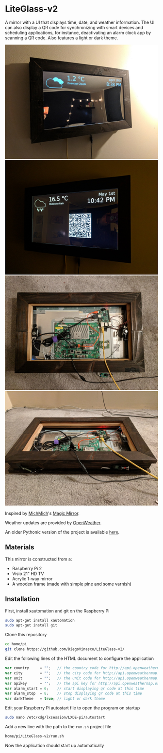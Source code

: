 # LiteGlass-v2
A mirror with a UI that displays time, date, and weather information.
The UI can also display a QR code for synchronizing with smart devices and scheduling applications, for instance, deactivating an alarm clock app by scanning a QR code.
Also features a light or dark theme.

![left side view of the mirror](./img/leftside.jpg)
![right side view of the mirror with QR code](./img/siderightQR.jpg)
![back view of the mirror](./img/back.jpg)
![bottom view of the mirror](./img/bottom.jpg)

Inspired by [MichMich](https://github.com/MichMich)'s [Magic Mirror](https://github.com/MichMich/MagicMirror).

Weather updates are provided by [OpenWeather](http://openweathermap.org).

An older Pythonic version of the project is available [here](https://github.com/DiegoVinasco/LiteGlass-Python).


## Materials
This mirror is constructed from a:
* Raspberry Pi 2
* Visio 21" HD TV
* Acrylic 1-way mirror
* A wooden frame (made with simple pine and some varnish)

## Installation
First, install xautomation and git on the Raspberry Pi
```bash
sudo apt-get install xautomation
sudo apt-get install git
```

Clone this repository
```bash
cd home/pi
git clone https://github.com/DiegoVinasco/LiteGlass-v2/
```

Edit the following lines of the HTML document to configure the application
```javascript
var country     = "";   // the country code for http://api.openweathermap.org
var city        = "";   // the city code for http://api.openweathermap.org
var unit        = "";   // the unit code for http://api.openweathermap.org
var apikey      = '';   // the api key for http://api.openweathermap.org
var alarm_start = 6;    // start displaying qr code at this time
var alarm_stop  = 8;    // stop displaying qr code at this time
var darkTheme   = true; // light or dark theme
``` 

Edit your Raspberry Pi autostart file to open the program on startup
```bash
sudo nano /etc/xdg/lxsession/LXDE-pi/autostart
```

Add a new line with the path to the `run.sh` project file
```bash
home/pi/LiteGlass-v2/run.sh
```

Now the application should start up automatically
